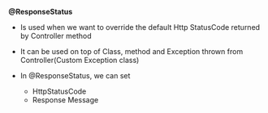 **@ResponseStatus**

* Is used when we want to override the default Http StatusCode returned by Controller method
* It can be used on top of Class, method and Exception thrown from Controller(Custom Exception class)

* In @ResponseStatus, we can set
  * HttpStatusCode
  * Response Message